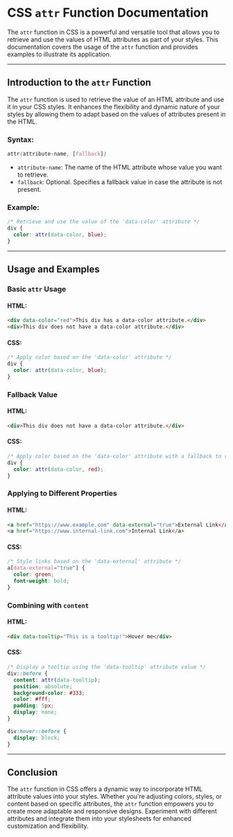 # CSS `attr` Function Documentation

The `attr` function in CSS is a powerful and versatile tool that allows you to retrieve and use the values of HTML attributes as part of your styles. This documentation covers the usage of the `attr` function and provides examples to illustrate its application.

---

## Introduction to the `attr` Function

The `attr` function is used to retrieve the value of an HTML attribute and use it in your CSS styles. It enhances the flexibility and dynamic nature of your styles by allowing them to adapt based on the values of attributes present in the HTML.

### Syntax:

```css
attr(attribute-name, [fallback])
```

- `attribute-name`: The name of the HTML attribute whose value you want to retrieve.
- `fallback`: Optional. Specifies a fallback value in case the attribute is not present.

### Example:

```css
/* Retrieve and use the value of the 'data-color' attribute */
div {
  color: attr(data-color, blue);
}
```

---

## Usage and Examples

### Basic `attr` Usage

#### HTML:

```html
<div data-color="red">This div has a data-color attribute.</div>
<div>This div does not have a data-color attribute.</div>
```

#### CSS:

```css
/* Apply color based on the 'data-color' attribute */
div {
  color: attr(data-color, blue);
}
```

### Fallback Value

#### HTML:

```html
<div>This div does not have a data-color attribute.</div>
```

#### CSS:

```css
/* Apply color based on the 'data-color' attribute with a fallback to red */
div {
  color: attr(data-color, red);
}
```

### Applying to Different Properties

#### HTML:

```html
<a href="https://www.example.com" data-external="true">External Link</a>
<a href="https://www.internal-link.com">Internal Link</a>
```

#### CSS:

```css
/* Style links based on the 'data-external' attribute */
a[data-external="true"] {
  color: green;
  font-weight: bold;
}
```

### Combining with `content`

#### HTML:

```html
<div data-tooltip="This is a tooltip!">Hover me</div>
```

#### CSS:

```css
/* Display a tooltip using the 'data-tooltip' attribute value */
div::before {
  content: attr(data-tooltip);
  position: absolute;
  background-color: #333;
  color: #fff;
  padding: 5px;
  display: none;
}

div:hover::before {
  display: block;
}
```

---

## Conclusion

The `attr` function in CSS offers a dynamic way to incorporate HTML attribute values into your styles. Whether you're adjusting colors, styles, or content based on specific attributes, the `attr` function empowers you to create more adaptable and responsive designs. Experiment with different attributes and integrate them into your stylesheets for enhanced customization and flexibility.

